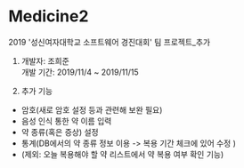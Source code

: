 # Medicine2
2019 '성신여자대학교 소프트웨어 경진대회' 팀 프로젝트_추가

1. 개발자: 조희준\
   개발 기간: 2019/11/4 ~ 2019/11/15
   
2. 추가 기능
- 암호(새로 암호 설정 등과 관련해 보완 필요)
- 음성 인식 통한 약 이름 입력
- 약 종류(혹은 증상) 설정 
- 통계(DB에서의 약 종류 정보 이용 -> 복용 기간 체크에 있어 수정 )
- (제외: 오늘 복용해야 할 약 리스트에서 약 복용 여부 확인 기능)
